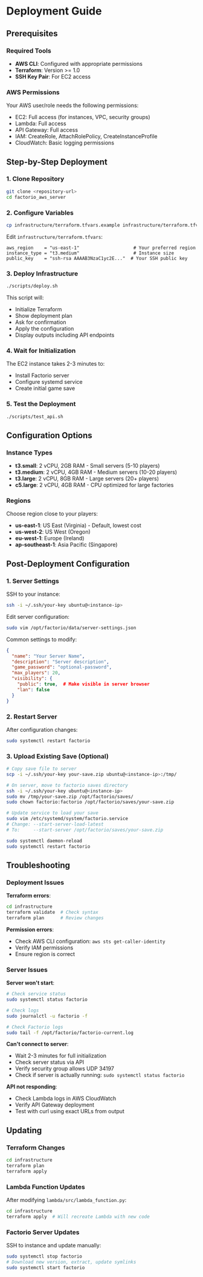 # Deployment Guide

## Prerequisites

### Required Tools
- **AWS CLI**: Configured with appropriate permissions
- **Terraform**: Version >= 1.0
- **SSH Key Pair**: For EC2 access

### AWS Permissions
Your AWS user/role needs the following permissions:
- EC2: Full access (for instances, VPC, security groups)
- Lambda: Full access  
- API Gateway: Full access
- IAM: CreateRole, AttachRolePolicy, CreateInstanceProfile
- CloudWatch: Basic logging permissions

## Step-by-Step Deployment

### 1. Clone Repository
```bash
git clone <repository-url>
cd factorio_aws_server
```

### 2. Configure Variables
```bash
cp infrastructure/terraform.tfvars.example infrastructure/terraform.tfvars
```

Edit `infrastructure/terraform.tfvars`:
```hcl
aws_region    = "us-east-1"                    # Your preferred region
instance_type = "t3.medium"                    # Instance size
public_key    = "ssh-rsa AAAAB3NzaC1yc2E..."  # Your SSH public key
```

### 3. Deploy Infrastructure
```bash
./scripts/deploy.sh
```

This script will:
- Initialize Terraform
- Show deployment plan
- Ask for confirmation
- Apply the configuration
- Display outputs including API endpoints

### 4. Wait for Initialization
The EC2 instance takes 2-3 minutes to:
- Install Factorio server
- Configure systemd service  
- Create initial game save

### 5. Test the Deployment
```bash
./scripts/test_api.sh
```

## Configuration Options

### Instance Types
- **t3.small**: 2 vCPU, 2GB RAM - Small servers (5-10 players)
- **t3.medium**: 2 vCPU, 4GB RAM - Medium servers (10-20 players) 
- **t3.large**: 2 vCPU, 8GB RAM - Large servers (20+ players)
- **c5.large**: 2 vCPU, 4GB RAM - CPU optimized for large factories

### Regions
Choose region close to your players:
- **us-east-1**: US East (Virginia) - Default, lowest cost
- **us-west-2**: US West (Oregon)  
- **eu-west-1**: Europe (Ireland)
- **ap-southeast-1**: Asia Pacific (Singapore)

## Post-Deployment Configuration

### 1. Server Settings
SSH to your instance:
```bash
ssh -i ~/.ssh/your-key ubuntu@<instance-ip>
```

Edit server configuration:
```bash
sudo vim /opt/factorio/data/server-settings.json
```

Common settings to modify:
```json
{
  "name": "Your Server Name",
  "description": "Server description", 
  "game_password": "optional-password",
  "max_players": 20,
  "visibility": {
    "public": true,  # Make visible in server browser
    "lan": false
  }
}
```

### 2. Restart Server
After configuration changes:
```bash
sudo systemctl restart factorio
```

### 3. Upload Existing Save (Optional)
```bash
# Copy save file to server
scp -i ~/.ssh/your-key your-save.zip ubuntu@<instance-ip>:/tmp/

# On server, move to factorio saves directory
ssh -i ~/.ssh/your-key ubuntu@<instance-ip>
sudo mv /tmp/your-save.zip /opt/factorio/saves/
sudo chown factorio:factorio /opt/factorio/saves/your-save.zip

# Update service to load your save
sudo vim /etc/systemd/system/factorio.service
# Change: --start-server-load-latest
# To:     --start-server /opt/factorio/saves/your-save.zip

sudo systemctl daemon-reload
sudo systemctl restart factorio
```

## Troubleshooting

### Deployment Issues

**Terraform errors**:
```bash
cd infrastructure
terraform validate  # Check syntax
terraform plan      # Review changes
```

**Permission errors**:
- Check AWS CLI configuration: `aws sts get-caller-identity`
- Verify IAM permissions
- Ensure region is correct

### Server Issues

**Server won't start**:
```bash
# Check service status
sudo systemctl status factorio

# Check logs  
sudo journalctl -u factorio -f

# Check Factorio logs
sudo tail -f /opt/factorio/factorio-current.log
```

**Can't connect to server**:
- Wait 2-3 minutes for full initialization
- Check server status via API
- Verify security group allows UDP 34197
- Check if server is actually running: `sudo systemctl status factorio`

**API not responding**:
- Check Lambda logs in AWS CloudWatch
- Verify API Gateway deployment
- Test with curl using exact URLs from output

## Updating

### Terraform Changes
```bash
cd infrastructure
terraform plan
terraform apply
```

### Lambda Function Updates
After modifying `lambda/src/lambda_function.py`:
```bash
cd infrastructure  
terraform apply  # Will recreate Lambda with new code
```

### Factorio Server Updates
SSH to instance and update manually:
```bash
sudo systemctl stop factorio
# Download new version, extract, update symlinks
sudo systemctl start factorio
```